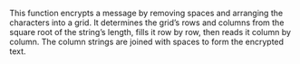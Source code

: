 This function encrypts a message by removing spaces and arranging the characters into a grid. It determines the grid’s rows and columns from the square root of the string’s length, fills it row by row, then reads it column by column. The column strings are joined with spaces to form the encrypted text.